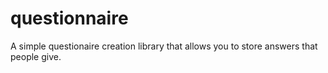 questionnaire
=============

A simple questionaire creation library that allows you to store answers that people give.
